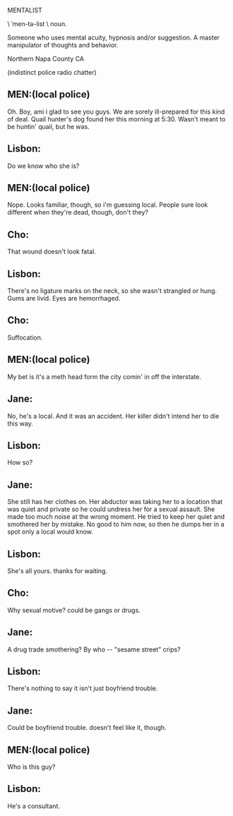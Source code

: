 MENTALIST

\ ˈmen-tə-list  \ noun.

Someone who uses mental acuity, hypnosis and/or suggestion. A master manipulator of thoughts and behavior.

Northern Napa County CA

(indistinct police radio chatter)

MEN:(local police)
----
Oh. Boy, ami i glad to see you guys. We are sorely ill-prepared for this kind of deal. Quail hunter's dog found her this morning at 5:30. 
Wasn't meant to  be huntin' quail, but he was.

Lisbon:
----
Do we know who she is? 

MEN:(local police)
----
Nope. Looks familiar, though, so i'm guessing local.  People sure look different when they're dead, though, don't they?

Cho:
----
That wound doesn't look fatal.

Lisbon:
----
There's no ligature marks on the neck, so she wasn't strangled or hung. Gums are livid. Eyes are hemorrhaged.

Cho:
----
Suffocation. 

MEN:(local police)
----
My bet is it's a meth head form the city comin' in off the interstate. 

Jane:
----
No, he's a local. And it was an accident. Her killer didn't intend her to die this way. 

Lisbon:
----
How so?

Jane:
----
She still has her clothes on. Her abductor was taking her to a location that was quiet and private so he could undress her for a sexual assault. She made too much noise at the wrong moment. He tried to keep her quiet and smothered her by mistake. No good to him now, so then he dumps her in a spot only a local would know.

Lisbon:
----
She's all yours. thanks for waiting. 

Cho:
----
Why sexual motive? could be gangs or drugs. 

Jane:
----
A drug trade smothering? By who -- "sesame street" crips?

Lisbon:
----
There's nothing to say it isn't just boyfriend trouble. 

Jane:
----
Could be boyfriend trouble. doesn't feel like it, though.

MEN:(local police)
----
Who is this guy? 

Lisbon:
----
He's a consultant.
